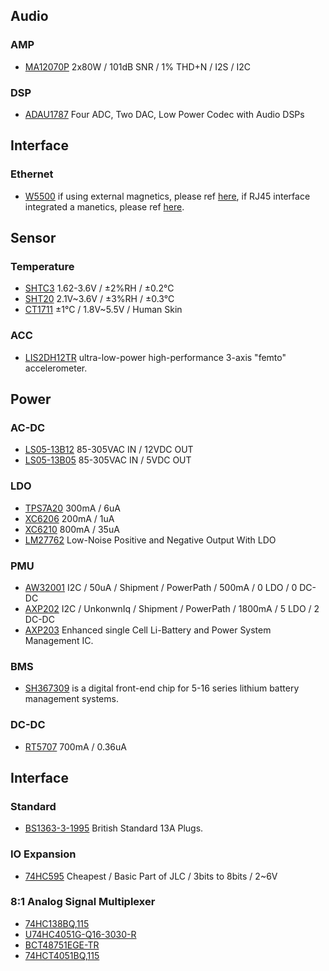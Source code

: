 ## Audio
### AMP
- [MA12070P](https://www.infineon.com/cms/en/product/power/class-d-audio-amplifier-ic/integrated-class-d-audio-amplifier-ics/ma12070p/) 2x80W / 101dB SNR / 1% THD+N / I2S / I2C

### DSP
- [ADAU1787]() Four ADC, Two DAC, Low Power Codec with Audio DSPs

## Interface
### Ethernet
- [W5500](https://item.szlcsc.com/33808.html) if using external magnetics, please ref [here](./assets/W5500%20Reference%20Design%20with%20External%20Magnetics.pdf), if RJ45 interface integrated a manetics, please ref [here](./assets/W5500%20Reference%20Design%20with%20RJ45%20Integrated%20Magnetics.pdf).

## Sensor
### Temperature
- [SHTC3](https://item.szlcsc.com/3089625.html) 1.62-3.6V / ±2%RH / ±0.2°C
- [SHT20](https://item.szlcsc.com/54881.html) 2.1V~3.6V / ±3%RH / ±0.3°C
- [CT1711](./assets/SENSOR_TEMP_CT1711.pdf) ±1°C / 1.8V~5.5V / Human Skin

### ACC
- [LIS2DH12TR](https://item.szlcsc.com/112151.html) ultra-low-power high-performance 3-axis "femto" accelerometer.

## Power
### AC-DC
- [LS05-13B12](https://item.szlcsc.com/839083.html) 85-305VAC IN / 12VDC OUT
- [LS05-13B05](https://item.szlcsc.com/839081.html) 85-305VAC IN / 5VDC OUT

### LDO
- [TPS7A20](https://www.ti.com/lit/ds/symlink/tps7a20.pdf?ts=1711074288335&ref_url=https%253A%252F%252Fwww.mouser.kr%252F) 300mA / 6uA
- [XC6206](https://product.torex.com.cn/system/files/series/xc6206.pdf) 200mA / 1uA
- [XC6210](https://product.torex.com.cn/system/files/series/xc6210.pdf) 800mA / 35uA
- [LM27762](https://www.ti.com.cn/cn/lit/ds/symlink/lm27762.pdf?ts=1711076047422) Low-Noise Positive and Negative Output With LDO

### PMU
- [AW32001](https://item.szlcsc.com/5725683.html) I2C / 50uA / Shipment / PowerPath / 500mA / 0 LDO / 0 DC-DC
- [AXP202](http://www.x-powers.com/index.php/Info/product_detail/article_id/30) I2C / UnkonwnIq / Shipment / PowerPath / 1800mA / 5 LDO / 2 DC-DC
- [AXP203](./assets/Allwinner_AXP203_Datasheet_V1.0.pdf) Enhanced single Cell Li-Battery and Power System Management IC.
### BMS
- [SH367309](./assets/Sinowealth-SH367309.pdf) is a digital front-end chip for 5-16 series lithium battery management systems.

### DC-DC
- [RT5707](https://item.szlcsc.com/397358.html) 700mA / 0.36uA

## Interface
### Standard
- [BS1363-3-1995](./assets/British%20Standard%2013A%20Plugs(BS%201363-3-1995).pdf) British Standard 13A Plugs.

### IO Expansion
- [74HC595](https://item.szlcsc.com/6413.html) Cheapest / Basic Part of JLC / 3bits to 8bits / 2~6V

### 8:1 Analog Signal Multiplexer
- [74HC138BQ,115](https://item.szlcsc.com/3047365.html)
- [U74HC4051G-Q16-3030-R](https://item.szlcsc.com/568764.html)
- [BCT48751EGE-TR](https://item.szlcsc.com/3105854.html)
- [74HCT4051BQ,115](https://item.szlcsc.com/568764.html)
